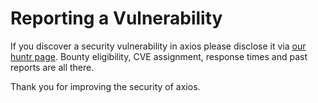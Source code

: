# Reporting a Vulnerability

If you discover a security vulnerability in axios please disclose it
via [our huntr page](https://huntr.dev/repos/axios/axios/). Bounty eligibility, CVE assignment, response times and past
reports are all there.

Thank you for improving the security of axios.
